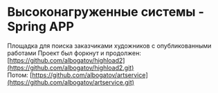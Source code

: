 # Высоконагруженные системы - Spring APP <br />
Площадка для поиска заказчиками художников с опубликованными работами 
Проект был форкнут и продолжен: 
[https://github.com/albogatov/highload2](https://github.com/albogatov/highload2.git) <br />
Потом: 
[https://github.com/albogatov/artservice](https://github.com/albogatov/artservice.git) <br />
